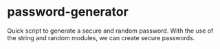 # password-generator
Quick script to generate a secure and random password.
With the use of the string and random modules, we can create secure passwords.

